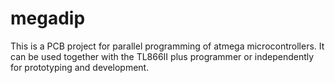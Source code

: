 # megadip

This is a PCB project for parallel programming of atmega microcontrollers. It can be used together with the TL866II plus programmer or independently for prototyping and development.

